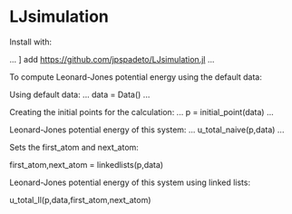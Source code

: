 # LJsimulation

Install with: 

...
] add https://github.com/jpspadeto/LJsimulation.jl
...

To compute Leonard-Jones potential energy using the default data:

Using default data: 
...
data = Data()
...

Creating the initial points for the calculation:
...
p = initial_point(data)
...

Leonard-Jones potential energy of this system:
...
u_total_naive(p,data)
...

Sets the first_atom and next_atom:

first_atom,next_atom = linkedlists(p,data)

Leonard-Jones potential energy of this system using linked lists:

u_total_ll(p,data,first_atom,next_atom) 


